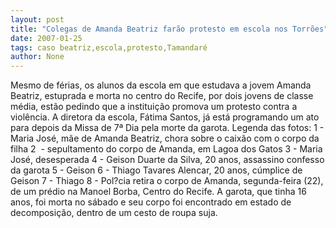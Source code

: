 ```yaml
---
layout: post
title: "Colegas de Amanda Beatriz farão protesto em escola nos Torrões"
date: 2007-01-25
tags: caso beatriz,escola,protesto,Tamandaré
author: None
---
```

Mesmo de férias, os alunos da escola em que estudava a jovem Amanda Beatriz, estuprada e morta no centro do Recife, por dois jovens de classe média, estão pedindo que a instituição promova um protesto contra a violência.
A diretora da escola, Fátima Santos, já está programando um ato para depois da Missa de 7ª Dia pela morte da garota.
Legenda das fotos:
1 - Maria José, mãe de&nbsp;Amanda Beatriz, chora sobre o caixão com o corpo da filha
2&nbsp; - sepultamento do corpo de Amanda, em Lagoa dos Gatos
3 - Maria José, desesperada
4 - Geison Duarte da Silva, 20 anos, assassino confesso da garota
5 - Geison
6 - Thiago Tavares Alencar, 20 anos, cúmplice de Geison
7 - Thiago
8&nbsp;- Pol?cia retira o corpo de Amanda, segunda-feira (22), de um prédio na Manoel Borba, Centro do Recife. A garota, que tinha 16 anos, foi morta no sábado e seu corpo foi encontrado em estado de decomposição, dentro de um cesto de roupa suja. 